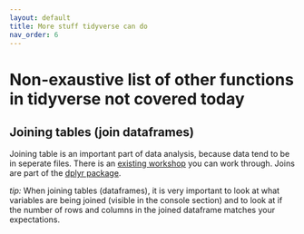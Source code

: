 ```yaml
---
layout: default
title: More stuff tidyverse can do
nav_order: 6
---
```

# Non-exaustive list of other functions in tidyverse not covered today

## Joining tables (join dataframes)
<p>Joining table is an important part of data analysis, because data tend to be in seperate files. There is an <a href="https://ubc-library-rc.github.io/relational-data-r/" target="_blank">existing workshop</a> you can work through. Joins are part of the <a href="https://dplyr.tidyverse.org/index.html" target="_blank">dplyr package</a>. </p>
<p><em>tip:</em> When joining tables (dataframes), it is very important to look at what variables are being joined (visible in the console section) and to look at if the number of rows and columns in the joined dataframe matches your expectations.</p>
